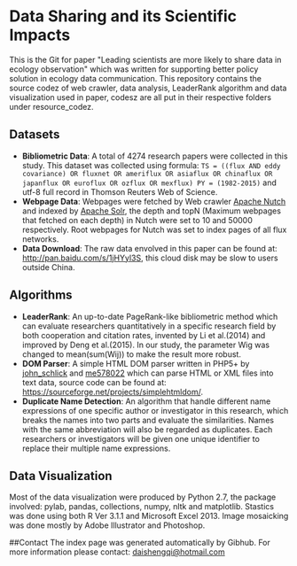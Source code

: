 # Data Sharing and its Scientific Impacts  
This is the Git for paper "Leading scientists are more likely to share data in ecology observation" which was written for supporting better policy solution in ecology data communication. This repository contains the source codez of web crawler, data analysis, LeaderRank algorithm and data visualization used in paper, codesz are all put in their respective folders under resource_codez.

## Datasets
* **Bibliometric Data**: A total of 4274 research papers were collected in this study. This dataset was collected using formula: `TS = ((flux AND eddy covariance) OR fluxnet OR ameriflux OR asiaflux OR chinaflux OR japanflux OR euroflux OR ozflux OR mexflux) PY = (1982-2015)` and utf-8 full record in Thomson Reuters Web of Science.
* **Webpage Data**: Webpages were fetched by Web crawler [Apache Nutch](https://archive.apache.org/dist/nutch/1.9/) and indexed by [Apache Solr](http://lucene.apache.org/solr/), the depth and topN (Maximum webpages that fetched on each depth) in Nutch were set to 10 and 50000 respectively. Root webpages for Nutch was set to index pages of all flux networks.
* **Data Download**: The raw data envolved in this paper can be found at: http://pan.baidu.com/s/1jHYyl3S, this cloud disk may be slow to users outside China.

## Algorithms
* **LeaderRank**: An up-to-date PageRank-like bibliometric method which can evaluate researchers quantitatively in a specific research field by both cooperation and citation rates, invented by Li et al.(2014) and improved by Deng et al.(2015). In our study, the parameter Wig was changed to mean(sum(Wij)) to make the result more robust.
* **DOM Parser**: A simple HTML DOM parser written in PHP5+ by [john_schlick]() and [me578022]() which can parse HTML or XML files into text data, source code can be found at: https://sourceforge.net/projects/simplehtmldom/.
* **Duplicate Name Detection**: An algorithm that handle different name expressions of one specific author or investigator in this research, which breaks the names into two parts and evaluate the similarities. Names with the same abbreviation will also be regarded as duplicates. Each researchers or investigators will be given one unique identifier to replace their multiple name expressions.

## Data Visualization
Most of the data visualization were produced by Python 2.7, the package involved: pylab, pandas, collections, numpy, nltk and matplotlib. Stastics was done using both R Ver 3.1.1 and Microsoft Excel 2013. Image mosaicking was done mostly by Adobe Illustrator and Photoshop.

##Contact
The index page was generated automatically by Gibhub.
For more information please contact: daishengqi@hotmail.com
